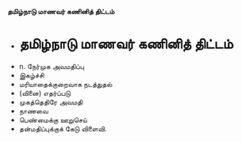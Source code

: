 **தமிழ்நாடு மாணவர் கணினித் திட்டம்**
- # தமிழ்நாடு மாணவர் கணினித் திட்டம்
- n. நேர்முக அவமதிப்பு
- இகழ்ச்சி
- மரியாதைக்குறைவாக நடத்துதல்
- (வினை) எதர்ப்படு
- முகத்தெதிரே அவமதி
- நாணவை
- பெண்மைக்கு ஊறுசெய்
- தன்மதிப்புக்குக் கேடு விளைவி.

